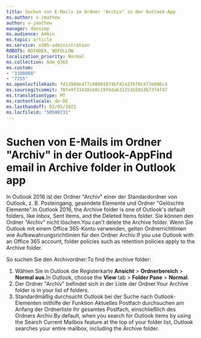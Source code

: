 ```yaml
---
title: Suchen von E-Mails im Ordner "Archiv" in der Outlook-App
ms.author: v-jmathew
author: v-jmathew
manager: dansimp
ms.audience: Admin
ms.topic: article
ms.service: o365-administration
ROBOTS: NOINDEX, NOFOLLOW
localization_priority: Normal
ms.collection: Adm_O365
ms.custom:
- "3100008"
- "7255"
ms.openlocfilehash: fd13949e477c40801874bfd1a235f8c477e686c4
ms.sourcegitcommit: 78fe9f33438cb0c19f0dab31253b5853b73f4f47
ms.translationtype: MT
ms.contentlocale: de-DE
ms.lasthandoff: 03/05/2021
ms.locfileid: "50500731"
---
```

# <a name="find-email-in-archive-folder-in-outlook-app"></a><span data-ttu-id="3475f-102">Suchen von E-Mails im Ordner "Archiv" in der Outlook-App</span><span class="sxs-lookup"><span data-stu-id="3475f-102">Find email in Archive folder in Outlook app</span></span>

<span data-ttu-id="3475f-103">In Outlook 2016 ist der Ordner "Archiv" einer der Standardordner von Outlook, z. B. Posteingang, gesendete Elemente und Ordner "Gelöschte Elemente".</span><span class="sxs-lookup"><span data-stu-id="3475f-103">In Outlook 2016, the Archive folder is one of Outlook's default folders, like Inbox, Sent Items, and the Deleted Items folder.</span></span> <span data-ttu-id="3475f-104">Sie können den Ordner "Archiv" nicht löschen.</span><span class="sxs-lookup"><span data-stu-id="3475f-104">You can't delete the Archive folder.</span></span> <span data-ttu-id="3475f-105">Wenn Sie Outlook mit einem Office 365-Konto verwenden, gelten Ordnerrichtlinien wie Aufbewahrungsrichtlinien für den Ordner Archiv.</span><span class="sxs-lookup"><span data-stu-id="3475f-105">If you use Outlook with an Office 365 account, folder policies such as retention policies apply to the Archive folder.</span></span>

<span data-ttu-id="3475f-106">So suchen Sie den Archivordner:</span><span class="sxs-lookup"><span data-stu-id="3475f-106">To find the archive folder:</span></span>

1. <span data-ttu-id="3475f-107">Wählen Sie in Outlook die Registerkarte **Ansicht** > **Ordnerbereich**  >  **Normal aus.**</span><span class="sxs-lookup"><span data-stu-id="3475f-107">In Outlook, choose the **View** tab > **Folder Pane** > **Normal**.</span></span>
2. <span data-ttu-id="3475f-108">Der Ordner "Archiv" befindet sich in der Liste der Ordner.</span><span class="sxs-lookup"><span data-stu-id="3475f-108">Your Archive folder is in your list of folders.</span></span>
3. <span data-ttu-id="3475f-109">Standardmäßig durchsucht Outlook bei der Suche nach Outlook-Elementen mithilfe der Funktion Aktuelles Postfach durchsuchen am Anfang der Ordnerliste Ihr gesamtes Postfach, einschließlich des Ordners Archiv.</span><span class="sxs-lookup"><span data-stu-id="3475f-109">By default, when you search for Outlook items by using the Search Current Mailbox feature at the top of your folder list, Outlook searches your entire mailbox, including the Archive folder.</span></span>
